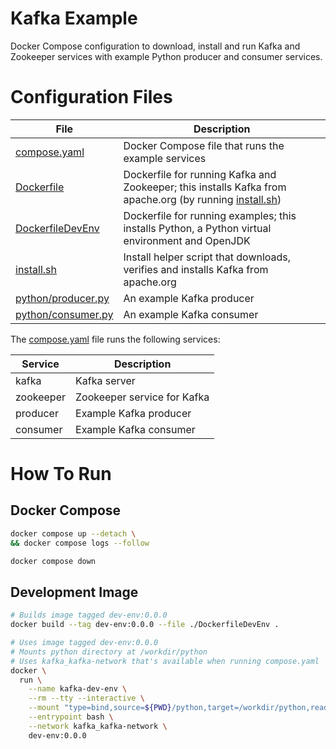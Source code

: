 # Kafka Example

Docker Compose configuration to download, install and run Kafka and Zookeeper 
services with example Python producer and consumer services.

# Configuration Files

| File                                     | Description                                                                                                           |
|------------------------------------------|-----------------------------------------------------------------------------------------------------------------------|
| [compose.yaml](compose.yaml)             | Docker Compose file that runs the example services                                                                    |
| [Dockerfile](Dockerfile)                 | Dockerfile for running Kafka and Zookeeper; this installs Kafka from apache.org (by running [install.sh](install.sh)) |
| [DockerfileDevEnv](DockerfileDevEnv)     | Dockerfile for running examples; this installs Python, a Python virtual environment and OpenJDK                       |
| [install.sh](install.sh)                 | Install helper script that downloads, verifies and installs Kafka from apache.org                                     |
| [python/producer.py](python/producer.py) | An example Kafka producer                                                                                             |
| [python/consumer.py](python/consumer.py) | An example Kafka consumer                                                                                             |

The [compose.yaml](compose.yaml) file runs the following services:

| Service   | Description                 |
|-----------|-----------------------------|
| kafka     | Kafka server                |
| zookeeper | Zookeeper service for Kafka |
| producer  | Example Kafka producer      |
| consumer  | Example Kafka consumer      |

# How To Run

## Docker Compose

```bash 
docker compose up --detach \
&& docker compose logs --follow
```

```bash
docker compose down
```

## Development Image

```bash
# Builds image tagged dev-env:0.0.0
docker build --tag dev-env:0.0.0 --file ./DockerfileDevEnv .
```

```bash
# Uses image tagged dev-env:0.0.0
# Mounts python directory at /workdir/python
# Uses kafka_kafka-network that's available when running compose.yaml
docker \
  run \
    --name kafka-dev-env \
    --rm --tty --interactive \
    --mount "type=bind,source=${PWD}/python,target=/workdir/python,readonly" \
    --entrypoint bash \
    --network kafka_kafka-network \
    dev-env:0.0.0
```
